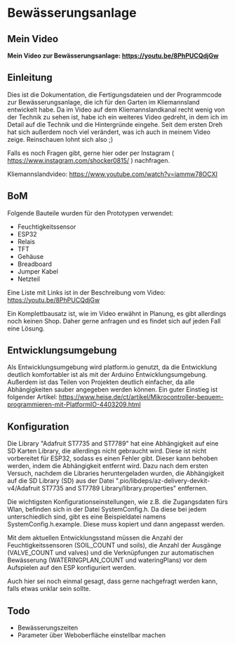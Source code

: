# Bewässerungsanlage

## Mein Video
**Mein Video zur Bewässerungsanlage: https://youtu.be/8PhPUCQdjGw**

## Einleitung
Dies ist die Dokumentation, die Fertigungsdateien und der Programmcode zur Bewässerungsanlage, die ich für den Garten im Kliemannsland entwickelt habe. Da im Video auf dem Kliemannslandkanal recht wenig von der Technik zu sehen ist, habe ich ein weiteres Video gedreht, in dem ich im Detail auf die Technik und die Hintergründe eingehe. Seit dem ersten Dreh hat sich außerdem noch viel verändert, was ich auch in meinem Video zeige. Reinschauen lohnt sich also ;)

Falls es noch Fragen gibt, gerne hier oder per Instagram ( https://www.instagram.com/shocker0815/ ) nachfragen.

Kliemannslandvideo: https://www.youtube.com/watch?v=iammw78OCXI

## BoM
Folgende Bauteile wurden für den Prototypen verwendet:
* Feuchtigkeitssensor
* ESP32
* Relais
* TFT
* Gehäuse
* Breadboard
* Jumper Kabel
* Netzteil

Eine Liste mit Links ist in der Beschreibung vom Video: https://youtu.be/8PhPUCQdjGw

Ein Komplettbausatz ist, wie im Video erwähnt in Planung, es gibt allerdings noch keinen Shop. Daher gerne anfragen und es findet sich auf jeden Fall eine Lösung.

## Entwicklungsumgebung
Als Entwicklungsumgebung wird platform.io genutzt, da die Entwicklung deutlich komfortabler ist als mit der Arduino Entwicklungsumgebung. Außerdem ist das Teilen von Projekten deutlich einfacher, da alle Abhängigkeiten sauber angegeben werden können. Ein guter Einstieg ist folgender Artikel: https://www.heise.de/ct/artikel/Mikrocontroller-bequem-programmieren-mit-PlatformIO-4403209.html

## Konfiguration
Die Library "Adafruit ST7735 and ST7789" hat eine Abhängigkeit auf eine SD Karten Library, die allerdings nicht gebraucht wird. Diese ist nicht vorbereitet für ESP32, sodass es einen Fehler gibt. Dieser kann behoben werden, indem die Abhängigkeit entfernt wird. Dazu nach dem ersten Versuch, nachdem die Libraries heruntergeladen wurden, die Abhängigkeit auf die SD Library (SD) aus der Datei ".pio/libdeps/az-delivery-devkit-v4/Adafruit ST7735 and ST7789 Library/library.properties" entfernen.

Die wichtigsten Konfigurationseinstellungen, wie z.B. die Zugangsdaten fürs Wlan, befinden sich in der Datei SystemConfig.h. Da diese bei jedem unterschiedlich sind, gibt es eine Beispieldatei namens SystemConfig.h.example. Diese muss kopiert und dann angepasst werden.

Mit dem aktuellen Entwicklungsstand müssen die Anzahl der Feuchtigkeitssensoren (SOIL_COUNT und soils), die Anzahl der Ausgänge (VALVE_COUNT und valves) und die Verknüpfungen zur automatischen Bewässerung (WATERINGPLAN_COUNT und wateringPlans) vor dem Aufspielen auf den ESP konfiguriert werden.

Auch hier sei noch einmal gesagt, dass gerne nachgefragt werden kann, falls etwas unklar sein sollte.

## Todo
* Bewässerungszeiten
* Parameter über Weboberfläche einstellbar machen